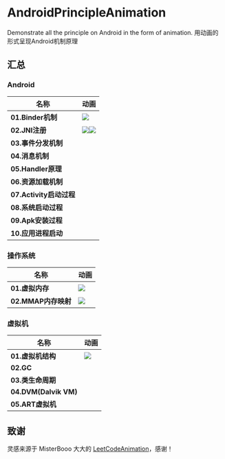 # AndroidPrincipleAnimation
Demonstrate all the principle  on Android in the form of animation. 用动画的形式呈现Android机制原理

## 汇总

### Android

名称 | 动画 
-|-
**01.Binder机制** |  ![](https://github.com/feelschaotic/AndroidPrincipleAnimation/blob/master/Binder.gif)
**02.JNI注册** |  ![](https://github.com/feelschaotic/AndroidPrincipleAnimation/blob/master/JNI-系统JNI的注册流程.gif)![](https://github.com/feelschaotic/AndroidPrincipleAnimation/blob/master/JNI-自定义JNI的注册流程.gif)
**03.事件分发机制** |    
**04.消息机制** |   
**05.Handler原理** |  
**06.资源加载机制** |  
**07.Activity启动过程** |    
**08.系统启动过程** |    
**09.Apk安装过程** |    
**10.应用进程启动** |    

### 操作系统

名称 | 动画 
-|-
**01.虚拟内存** |  ![](https://github.com/feelschaotic/AndroidPrincipleAnimation/blob/master/虚拟内存.gif)
**02.MMAP内存映射** |  ![](https://github.com/feelschaotic/AndroidPrincipleAnimation/blob/master/MMAP内存映射技术.gif)   

### 虚拟机
名称| 动画
-|-
**01.虚拟机结构** |   ![](https://github.com/feelschaotic/AndroidPrincipleAnimation/blob/master/虚拟机内存结构.gif)
**02.GC** | 
**03.类生命周期** | 
**04.DVM(Dalvik VM)** |
**05.ART虚拟机** |

## 致谢

灵感来源于 MisterBooo 大大的 [LeetCodeAnimation](https://github.com/MisterBooo/LeetCodeAnimation)，感谢！
